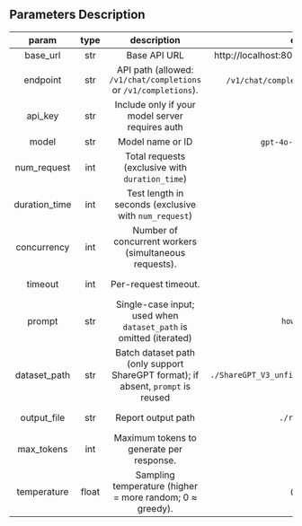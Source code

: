 ## Parameters Description

| param | type | description | example | require/default |
| :---: | :---: | :---: | :-----------: | :-------: |
| base_url | str  | Base API URL | http://localhost:8000, https://api.openai.com | **Required**
| endpoint | str  | API path (allowed: `/v1/chat/completions` or `/v1/completions`). | `/v1/chat/completions`, `/v1/completions` | **Optional**<br>default: `/v1/chat/completions`
| api_key | str  | Include only if your model server requires auth | `sk-...`  | **Optional**<br>default: None
| model | str  |Model name or ID | `gpt-4o-mini`, `llama3-8b` |  **Required**
| num_request | int  | Total requests (exclusive with `duration_time`) | `1000`  | **Optional**<br>default: 100
| duration_time | int  | Test length in seconds (exclusive with `num_request`) | `60`  | **Optional**<br>default: 0
| concurrency | int  | Number of concurrent workers (simultaneous requests).  | `16`  | **Optional**<br>default: 16
| timeout | int  | Per-request timeout.  | `30` | **Optional**<br>default: 30
| prompt | str  | Single-case input; used when `dataset_path` is omitted (iterated) | `how are you?`  | **Optional**<br>default: how are you?
| dataset_path | str  | Batch dataset path (only support ShareGPT format); if absent, `prompt` is reused | `./ShareGPT_V3_unfiltered_cleaned_split.json` | **Optional**<br>
| output_file | str  | Report output path | `./report.json` | **Optional**<br>default: ./report.json
| max_tokens | int  | Maximum tokens to generate per response.  | `256`  | **Optional**<br>default: 32
| temperature | float  | Sampling temperature (higher = more random; 0 ≈ greedy).  | 0.7、0.0  | **Optional**<br>default: 0.7